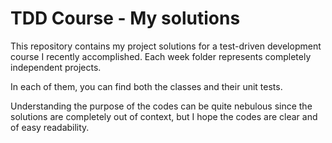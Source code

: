 # TDD Course - My solutions

This repository contains my project solutions for a test-driven development course I recently accomplished. Each week folder represents completely independent projects.

In each of them, you can find both the classes and their unit tests.

Understanding the purpose of the codes can be quite nebulous since the solutions are completely out of context, but I hope the codes are clear and of easy readability.
